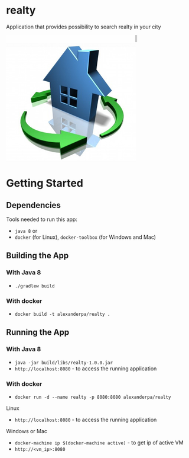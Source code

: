 # realty

Application that provides possibility to search realty in your city

![realty](realty.jpg)

# Getting Started
## Dependencies
Tools needed to run this app: 

* `java 8` 
or 
* `docker` (for Linux), `docker-toolbox` (for Windows and Mac)

## Building the App
### With Java 8
* `./gradlew build`

### With docker
* `docker build -t alexanderpa/realty .`

## Running the App
### With Java 8
* `java -jar build/libs/realty-1.0.0.jar`
* `http://localhost:8080` - to access the running application

### With docker
* `docker run -d --name realty -p 8080:8080 alexanderpa/realty`

Linux

* `http://localhost:8080` - to access the running application

Windows or Mac

* `docker-machine ip $(docker-machine active)` - to get ip of active VM
* `http://<vm_ip>:8080`